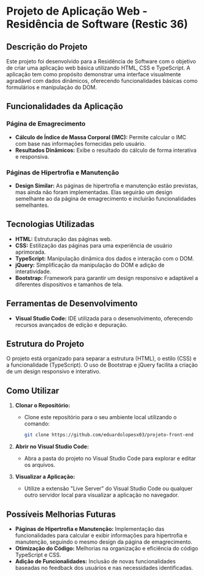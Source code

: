 # Projeto de Aplicação Web - Residência de Software (Restic 36)

## Descrição do Projeto

Este projeto foi desenvolvido para a Residência de Software com o objetivo de criar uma aplicação web básica utilizando HTML, CSS e TypeScript. A aplicação tem como propósito demonstrar uma interface visualmente agradável com dados dinâmicos, oferecendo funcionalidades básicas como formulários e manipulação do DOM.

## Funcionalidades da Aplicação

### Página de Emagrecimento
- **Cálculo de Índice de Massa Corporal (IMC):** Permite calcular o IMC com base nas informações fornecidas pelo usuário.
- **Resultados Dinâmicos:** Exibe o resultado do cálculo de forma interativa e responsiva.

### Páginas de Hipertrofia e Manutenção
- **Design Similar:** As páginas de hipertrofia e manutenção estão previstas, mas ainda não foram implementadas. Elas seguirão um design semelhante ao da página de emagrecimento e incluirão funcionalidades semelhantes.

## Tecnologias Utilizadas

- **HTML:** Estruturação das páginas web.
- **CSS:** Estilização das páginas para uma experiência de usuário aprimorada.
- **TypeScript:** Manipulação dinâmica dos dados e interação com o DOM.
- **jQuery:** Simplificação da manipulação do DOM e adição de interatividade.
- **Bootstrap:** Framework para garantir um design responsivo e adaptável a diferentes dispositivos e tamanhos de tela.

## Ferramentas de Desenvolvimento

- **Visual Studio Code:** IDE utilizada para o desenvolvimento, oferecendo recursos avançados de edição e depuração.

## Estrutura do Projeto

O projeto está organizado para separar a estrutura (HTML), o estilo (CSS) e a funcionalidade (TypeScript). O uso de Bootstrap e jQuery facilita a criação de um design responsivo e interativo.

## Como Utilizar

1. **Clonar o Repositório:**
   - Clone este repositório para o seu ambiente local utilizando o comando:
     ```sh
     git clone https://github.com/eduardolopesx03/projeto-front-end
     ```

2. **Abrir no Visual Studio Code:**
   - Abra a pasta do projeto no Visual Studio Code para explorar e editar os arquivos.

3. **Visualizar a Aplicação:**
   - Utilize a extensão "Live Server" do Visual Studio Code ou qualquer outro servidor local para visualizar a aplicação no navegador.

## Possíveis Melhorias Futuras

- **Páginas de Hipertrofia e Manutenção:** Implementação das funcionalidades para calcular e exibir informações para hipertrofia e manutenção, seguindo o mesmo design da página de emagrecimento.
- **Otimização do Código:** Melhorias na organização e eficiência do código TypeScript e CSS.
- **Adição de Funcionalidades:** Inclusão de novas funcionalidades baseadas no feedback dos usuários e nas necessidades identificadas.
